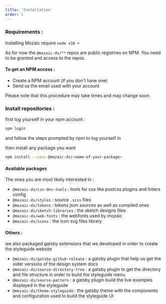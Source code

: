 ```yaml
---
title: 'Installation'
order: 1
---
```


### Requirements :

Installing Mozaic require `node v10 +`

As for now the `@mozaic-ds/**` repos are public registries on NPM.
You need to be granted and access to the repos.

#### To get an NPM access :

- Create a NPM account (if you don't have one)
- Send us the email used with your account

Please note that this procedure may take times and may change soon.

### Install repositories :

first log yourself in your npm account :

```bash
npm login
```

and follow the steps prompted by npm to log yourself in

then install any package you want

```bash
npm install --save @mozaic-ds/<name-of-your-package>
```

#### Available packages

The ones you are most likely interested in :

- `@mozaic-ds/css-dev-tools` : tools for css like postcss plugins and linters config
- `@mozaic-ds/styles` : source `.scss` files
- `@mozaic-ds/tokens` : tokens json sources as well as compiled ones
- `@mozaic-ds/sketch-libraries` : the sketch designs files
- `@mozaic-ds/web-fonts` : the webfonts used by mozaic
- `@mozaic-ds/icons` : the icon svg files library

#### Others :

we also packaged gatsby extensions that we developed in order to create the styleguide website

- `@mozaic-ds/gatsby-github-release` : a gatsby plugin that help us get the older versions of the design system docs
- `@mozaic-ds/source-directory-tree` : a gatsby plugin to get the directory and file structure in order to build the styleguide menu
- `@mozaic-ds/source-pattern` : a gatsby plugin build the live examples displayed in the styleguide
- `@mozaic-ds/theme-styleguide` : the gatsby theme with the components and configuration used to build the styleguide UI

